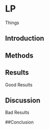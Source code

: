 # LP
Things

## Introduction

## Methods

## Results

Good Results

## Discussion

Bad Results

##Conclusion
